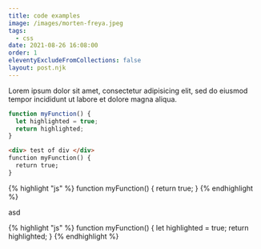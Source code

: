```yaml
---
title: code examples
image: /images/morten-freya.jpeg
tags:
  - css
date: 2021-08-26 16:08:00
order: 1
eleventyExcludeFromCollections: false
layout: post.njk
---
```


Lorem ipsum dolor sit amet, consectetur adipisicing elit, sed do eiusmod tempor incididunt ut labore et dolore magna aliqua.

``` js
function myFunction() {
  let highlighted = true;
  return highlighted;
}
```

```html
<div> test of div </div>
function myFunction() {
  return true;
}

```
{% highlight "js" %}
function myFunction() {
  return true;
}
{% endhighlight %}

asd

{% highlight "js" %}
function myFunction() {
  let highlighted = true;
  return highlighted;
}
{% endhighlight %}
